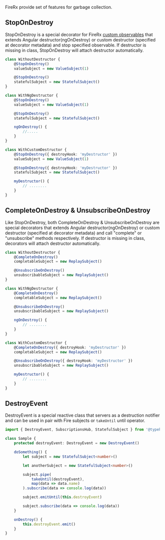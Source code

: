FireRx provide set of features for garbage collection. 

## StopOnDestroy
StopOnDestroy is a special decorator for FireRx [custom observables](custom-observables.md) that extends Angular
destructor(ngOnDestroy) or custom destructor (specified at decorator metadata) and stop specified observable.
If destructor is missing in class, StopOnDestroy will attach destructor automatically.

```typescript
class WithoutDestructor {
    @StopOnDestroy()
    valueSubject = new ValueSubject(1)

    @StopOnDestroy()
    statefulSubject = new StatefulSubject()
}

class WithNgDestructor {
    @StopOnDestroy()
    valueSubject = new ValueSubject(1)

    @StopOnDestroy()
    statefulSubject = new StatefulSubject()

    ngOnDestroy() {
        //.....
    }
}

class WithCustomDestructor {
    @StopOnDestroy({ destroyHook: 'myDestructor' })
    valueSubject = new ValueSubject(1)

    @StopOnDestroy({ destroyHook: 'myDestructor' })
    statefulSubject = new StatefulSubject()

    myDestructor() {
        // ........
    }
}
```

## CompleteOnDestroy & UnsubscribeOnDestroy

Like StopOnDestroy, both CompleteOnDestroy & UnsubscribeOnDestroy are special decorators that extends Angular 
destructor(ngOnDestroy) or custom destructor (specified at decorator metadata) and call "complete" or "unsubscribe" methods 
respectively.
If destructor is missing in class, decorators will attach destructor automatically.

```typescript
class WithoutDestructor {
    @CompleteOnDestroy()
    completableSubject = new ReplaySubject()

    @UnsubscribeOnDestroy()
    unsubscribableSubject = new ReplaySubject()
}

class WithNgDestructor {
    @CompleteOnDestroy()
    completableSubject = new ReplaySubject()

    @UnsubscribeOnDestroy()
    unsubscribableSubject = new ReplaySubject()

    ngOnDestroy() {
        // ........
    }
}

class WithCustomDestructor {
    @CompleteOnDestroy({ destroyHook: 'myDestructor' })
    completableSubject = new ReplaySubject()

    @UnsubscribeOnDestroy({ destroyHook: 'myDestructor' })
    unsubscribableSubject = new ReplaySubject()

    myDestructor() {
        // ........
    }
}
```

## DestroyEvent

DestroyEvent is a special reactive class that servers as a destruction notifier and can be used in pair with Fire subjects or
`takeUntil` until operator.

```typescript
import { DestroyEvent, SubscriptionsHub, StatefulSubject } from '@typeheim/fire-rx'

class Sample {
    protected destroyEvent: DestroyEvent = new DestroyEvent()

    doSomething() {
        let subject = new StatefulSubject<number>()

        let anotherSubject = new StatefulSubject<number>()

        subject.pipe(
            takeUntil(destroyEvent),
            map(data => data.name)
        ).subscribe(data => console.log(data))

        subject.emitUntil(this.destroyEvent)

        subject.subscribe(data => console.log(data))
    }

    onDestroy() {
        this.destroyEvent.emit()
    }
}
```
